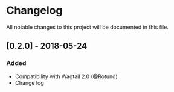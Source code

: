 # Changelog

All notable changes to this project will be documented in this file.

## [0.2.0] - 2018-05-24

### Added

- Compatibility with Wagtail 2.0 (@Rotund)
- Change log

